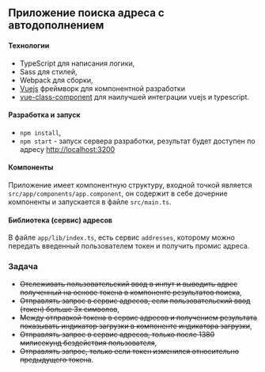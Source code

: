 ##  Приложение поиска адреса с автодополнением

#### Технологии
- TypeScript для написания логики,
- Sass для стилей,
- Webpack для сборки,
- [Vuejs](http://vuejs.org/v2/guide/) фреймворк для компонентной разработки
- [vue-class-component](https://github.com/vuejs/vue-class-component) для наилучшей интеграции vuejs и typescript.

#### Разработка и запуск
- `npm install`,
- `npm start` - запуск сервера разработки, результат будет доступен по адресу [http://localhost:3200](http://localhost:3200)

#### Компоненты
Приложение имеет компонентную структуру, входной точкой является `src/app/components/app.component`, он содержит в себе дочерние компоненты и запускается в файле `src/main.ts`.

#### Библиотека (сервис) адресов
В файле `app/lib/index.ts`, есть сервис `addresses`, которому можно передать введенный пользователем токен и получить промис адреса.


### Задача
- ~~Отслеживать пользовательский ввод в инпут и выводить адрес полученный на основе токена в компоненте результатов поиска~~,
- ~~Отправлять запрос в сервис адресов, если пользовательский ввод (токен) больше 3х символов~~,
- ~~Между отправкой токена в сервис адресов и получением результата показывать индикатор загрузки в компоненте индикатора загрузки~~,
- ~~Отправлять запрос в сервис адресов, только после 1380 милисекунд бездействия пользователя~~,
- ~~Отправлять запрос, только если токен изменился относительно предыдущего токена~~.

